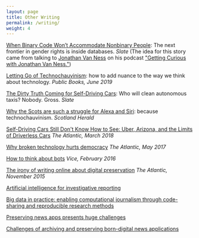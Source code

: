 ```yaml
---
layout: page
title: Other Writing
permalink: /writing/
weight: 4
---
```

[When Binary Code Won’t Accommodate Nonbinary People](https://slate.com/technology/2019/10/gender-binary-nonbinary-code-databases-values.html): The next frontier in gender rights is inside databases.  *Slate* 
(The idea for this story came from talking to [Jonathan Van Ness](https://www.jonathanvanness.com) on his podcast ["Getting Curious with Jonathan Van Ness."](https://www.stitcher.com/podcast/earwolf/getting-curious-with-jonathan-van-ness/e/63358696))

[Letting Go of Technochauvinism](https://www.publicbooks.org/letting-go-of-technochauvinism/): how to add nuance to the way we think about technology. *Public Books, June 2019*

[The Dirty Truth Coming for Self-Driving Cars](https://slate.com/technology/2018/05/who-will-clean-self-driving-cars.html): Who will clean autonomous taxis? Nobody. Gross. *Slate*

[Why the Scots are such a struggle for Alexa and Siri](http://www.heraldscotland.com/opinion/columnists/16219100.Agenda__Why_the_Scots_are_such_a_struggle_for_Alexa_and_Siri/): because technochauvinism. *Scotland Herald*

[Self-Driving Cars Still Don't Know How to See: Uber, Arizona, and the Limits of Driverless Cars](https://www.theatlantic.com/technology/archive/2018/03/uber-self-driving-fatality-arizona/556001/) *The Atlantic, March 2018*

[Why broken technology hurts democracy](https://www.theatlantic.com/technology/archive/2017/05/broken-technology-hurts-democracy/524076/) *The Atlantic, May 2017*

[How to think about bots](http://motherboard.vice.com/read/how-to-think-about-bots) *Vice, February 2016*

[The irony of writing online about digital preservation](http://www.theatlantic.com/technology/archive/2015/11/the-irony-of-writing-about-digital-preservation/416184/) *The Atlantic, November 2015*

[Artificial intelligence  for investigative reporting](https://www.academia.edu/21821949/Artificial_Intelligence_for_Investigative_Reporting)

[Big data in practice: enabling computational journalism through code-sharing and reproducible research methods](https://www.academia.edu/16784179/Big_Data_in_Practice_Enabling_Computational_Journalism_Through_Code-Sharing_and_Reproducible_Research_Methods) 

[Preserving news apps presents huge challenges](https://www.academia.edu/16783529/Preserving_News_Apps_Presents_Huge_Challenges) 

[Challenges of archiving and preserving born-digital news applications](https://www.academia.edu/34600464/Challenges_of_archiving_and_preserving_born-digital_news_applications)
